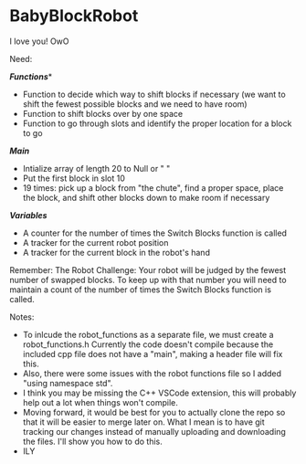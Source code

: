 # BabyBlockRobot

I love you!
OwO

Need:

***Functions****
- Function to decide which way to shift blocks if necessary (we want to shift the fewest possible blocks and we need to have room)
- Function to shift blocks over by one space
- Function to go through slots and identify the proper location for a block to go

***Main***

- Intialize array of length 20 to Null or " "
- Put the first block in slot 10
- 19 times: pick up a block from "the chute", find a proper space, place the block, and shift other blocks down to make room if necessary

***Variables***
- A counter for the number of times the Switch Blocks function is called
- A tracker for the current robot position
- A tracker for the current block in the robot's hand


Remember: 
The Robot Challenge: Your robot will be judged by the fewest number of swapped blocks. To keep up with that number you will need to maintain a count of the number of times the Switch Blocks function is called.

Notes:
- To inlcude the robot_functions as a separate file, we must create a robot_functions.h
Currently the code doesn't compile because the included cpp file does not have a "main",
making a header file will fix this.
- Also, there were some issues with the robot functions file so I added "using namespace std".
- I think you may be missing the C++ VSCode extension, this will probably help out a lot when things won't compile.
- Moving forward, it would be best for you to actually clone the repo so that it will be easier to merge later on.
What I mean is to have git tracking our changes instead of manually uploading and downloading the files. I'll show you how to do this.
- ILY

